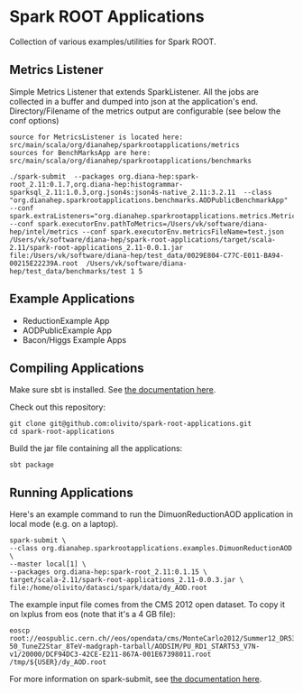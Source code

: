 # Spark ROOT Applications
Collection of various examples/utilities for Spark ROOT.

## Metrics Listener
Simple Metrics Listener that extends SparkListener. All the jobs are collected in a buffer and dumped into json at the application's end.
Directory/Filename of the metrics output are configurable (see below the conf options)

```
source for MetricsListener is located here: src/main/scala/org/dianahep/sparkrootapplications/metrics
sources for BenchMarksApp are here: src/main/scala/org/dianahep/sparkrootapplications/benchmarks

./spark-submit  --packages org.diana-hep:spark-root_2.11:0.1.7,org.diana-hep:histogrammar-sparksql_2.11:1.0.3,org.json4s:json4s-native_2.11:3.2.11  --class "org.dianahep.sparkrootapplications.benchmarks.AODPublicBenchmarkApp"  --conf spark.extraListeners="org.dianahep.sparkrootapplications.metrics.MetricsListener" --conf spark.executorEnv.pathToMetrics=/Users/vk/software/diana-hep/intel/metrics --conf spark.executorEnv.metricsFileName=test.json /Users/vk/software/diana-hep/spark-root-applications/target/scala-2.11/spark-root-applications_2.11-0.0.1.jar  file:/Users/vk/software/diana-hep/test_data/0029E804-C77C-E011-BA94-00215E22239A.root  /Users/vk/software/diana-hep/test_data/benchmarks/test 1 5
```

## Example Applications
- ReductionExample App
- AODPublicExample App
- Bacon/Higgs Example Apps

## Compiling Applications

Make sure sbt is installed.  See [the documentation here](http://www.scala-sbt.org/1.0/docs/Setup.html).

Check out this repository:
```
git clone git@github.com:olivito/spark-root-applications.git
cd spark-root-applications 
```

Build the jar file containing all the applications:
```
sbt package
```

## Running Applications

Here's an example command to run the DimuonReductionAOD application in local mode (e.g. on a laptop).

```
spark-submit \
--class org.dianahep.sparkrootapplications.examples.DimuonReductionAOD \
--master local[1] \
--packages org.diana-hep:spark-root_2.11:0.1.15 \
target/scala-2.11/spark-root-applications_2.11-0.0.3.jar \
file:/home/olivito/datasci/spark/data/dy_AOD.root
```

The example input file comes from the CMS 2012 open dataset.  To copy it on lxplus from eos (note that it's a 4 GB file):
```
eoscp root://eospublic.cern.ch//eos/opendata/cms/MonteCarlo2012/Summer12_DR53X/DYJetsToLL_M-50_TuneZ2Star_8TeV-madgraph-tarball/AODSIM/PU_RD1_START53_V7N-v1/20000/DCF94DC3-42CE-E211-867A-001E67398011.root /tmp/${USER}/dy_AOD.root
```

For more information on spark-submit, see [the documentation here](https://spark.apache.org/docs/latest/submitting-applications.html).